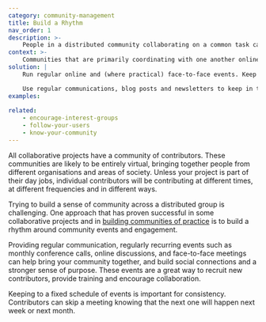 ```yaml
---
category: community-management
title: Build a Rhythm
nav_order: 1
description: >-
    People in a distributed community collaborating on a common task can feel disconnected from one another.
context: >-
    Communities that are primarily coordinating with one another online, with people working on separate tasks, at different times, and at different frequencies, can end up fragmented, leading to contributors losing sight of the shared goals and becoming disengaged with the project.
solution: |
    Run regular online and (where practical) face-to-face events. Keep to a regular schedule to build a rhythm around your community engagement.

    Use regular communications, blog posts and newsletters to keep in touch with the community. **[Organise Campaigns](/patterns/encouraging-contributions/organise-campaigns)** to help the community maintain its shared purpose.
examples:
    
related:
    - encourage-interest-groups
    - follow-your-users
    - know-your-community
---
```


All collaborative projects have a community of contributors. These communities are likely to be entirely virtual, bringing together people from different organisations and areas of society. Unless your project is part of their day jobs, individual contributors will be contributing at different times, at different frequencies and in different ways.

Trying to build a sense of community across a distributed group is challenging. One approach that has proven successful in some collaborative projects and in [building communities of practice](https://www.researchgate.net/publication/265678077_Seven_Principles_for_Cultivating_Communities_of_Practice) is to build a rhythm around community events and engagement.

Providing regular communication, regularly recurring events such as monthly conference calls, online discussions, and face-to-face meetings can help bring your community together, and build social connections and a stronger sense of purpose. These events are a great way to recruit new contributors, provide training and encourage collaboration.

Keeping to a fixed schedule of events is important for consistency. Contributors can skip a meeting knowing that the next one will happen next week or next month.